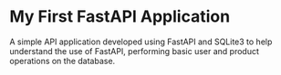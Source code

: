 # My First FastAPI Application

A simple API application developed using FastAPI and SQLite3 to help understand the use of FastAPI, performing basic user and product operations on the database.
